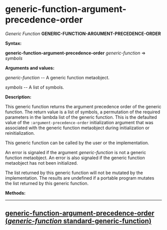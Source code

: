 generic-function-argument-precedence-order
==========================================

*Generic Function* **GENERIC-FUNCTION-ARGUMENT-PRECEDENCE-ORDER**

**Syntax:**

**generic-function-argument-precedence-order** *generic-function* => *symbols*

**Arguments and values:**

*generic-function* -- A generic function metaobject.

*symbols* -- A list of symbols.

**Description:**

This generic function returns the argument precedence order of the generic function. The return value is a list of symbols, a permutation of the required parameters in the lambda list of the generic function. This is the defaulted value of the `:argument-precedence-order` initialization argument that was associated with the generic function metaobject during initialization or reinitialization.

This generic function can be called by the user or the implementation.

An error is signaled if the argument *generic-function* is not a generic function metaobject. An error is also signaled if the generic function metaobject has not been initialized.

The list returned by this generic function will not be mutated by the implementation. The results are undefined if a portable program mutates the list returned by this generic function.

**Methods:**

  --------------------------------------------------------------------------------------------------------------------------------------------------------------------------
  [**generic-function-argument-precedence-order** (*generic-function* standard-generic-function)](/docs/meta-object-protocol/generic-function-argument-precedence-order-standard-generic-function)
  --------------------------------------------------------------------------------------------------------------------------------------------------------------------------


